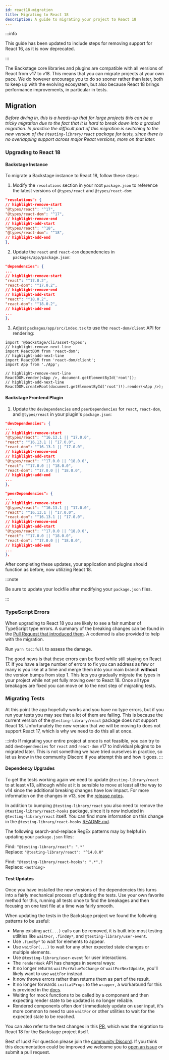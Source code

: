 ```yaml
---
id: react18-migration
title: Migrating to React 18
description: A guide to migrating your project to React 18
---
```


:::info

This guide has been updated to include steps for removing support for React 16, as it is now deprecated.

:::

The Backstage core libraries and plugins are compatible with all versions of React from v17 to v18. This means that you can migrate projects at your own pace. We do however encourage you to do so sooner rather than later, both to keep up with the evolving ecosystem, but also because React 18 brings performance improvements, in particular in tests.

## Migration

_Before diving in, this is a heads-up that for large projects this can be a tricky migration due to the fact that it is hard to break down into a gradual migration. In practice the difficult part of this migration is switching to the new version of the `@testing-library/react` package for tests, since there is no overlapping support across major React versions, more on that later._

### Upgrading to React 18

#### Backstage Instance

To migrate a Backstage instance to React 18, follow these steps:

1. Modify the `resolutions` section in your root `package.json` to reference the latest versions of `@types/react` and `@types/react-dom`:

 ```json title="package.json"
 "resolutions": {
 // highlight-remove-start
 "@types/react": "^17",
 "@types/react-dom": "^17",
 // highlight-remove-end
 // highlight-add-start
 "@types/react": "^18",
 "@types/react-dom": "^18",
 // highlight-add-end
 },
 ```

2. Update the `react` and `react-dom` dependencies in `packages/app/package.json`:

 ```json title="packages/app/package.json"
 "dependencies": {
 ...
 // highlight-remove-start
 "react": "^17.0.2",
 "react-dom": "^17.0.2",
 // highlight-remove-end
 // highlight-add-start
 "react": "^18.0.2",
 "react-dom": "^18.0.2",
 // highlight-add-end
 ...
 },
 ```

3. Adjust `packages/app/src/index.tsx` to use the `react-dom/client` API for rendering:

 ```tsx title="packages/app/src/index.tsx"
 import '@backstage/cli/asset-types';
 // highlight-remove-next-line
 import ReactDOM from 'react-dom';
 // highlight-add-next-line
 import ReactDOM from 'react-dom/client';
 import App from './App';

 // highlight-remove-next-line
 ReactDOM.render(<App />, document.getElementById('root'));
 // highlight-add-next-line
 ReactDOM.createRoot(document.getElementById('root')!).render(<App />);
 ```

#### Backstage Frontend Plugin

1. Update the `devDependencies` and `peerDependencies` for `react`, `react-dom`, and `@types/react` in your plugin's `package.json`:

 ```json title="plugins/<plugin-name>/package.json"
 "devDependencies": {
 ...
 // highlight-remove-start
 "@types/react": "^16.13.1 || ^17.0.0",
 "react": "^16.13.1 || ^17.0.0",
 "react-dom": "^16.13.1 || ^17.0.0",
 // highlight-remove-end
 // highlight-add-start
 "@types/react": "^17.0.0 || ^18.0.0",
 "react": "^17.0.0 || ^18.0.0",
 "react-dom": "^17.0.0 || ^18.0.0",
 // highlight-add-end
 ...
 },
 ```

 ```json title="plugins/<plugin-name>/package.json"
 "peerDependencies": {
 ...
 // highlight-remove-start
 "@types/react": "^16.13.1 || ^17.0.0",
 "react": "^16.13.1 || ^17.0.0",
 "react-dom": "^16.13.1 || ^17.0.0",
 // highlight-remove-end
 // highlight-add-start
 "@types/react": "^17.0.0 || ^18.0.0",
 "react": "^17.0.0 || ^18.0.0",
 "react-dom": "^17.0.0 || ^18.0.0",
 // highlight-add-end
 ...
 },
 ```

After completing these updates, your application and plugins should function as before, now utilizing React 18.

:::note

Be sure to update your lockfile after modifying your `package.json` files.

:::

### TypeScript Errors

When upgrading to React 18 you are likely to see a fair number of TypeScript type errors. A summary of the breaking changes can be found in the [Pull Request that introduced them](https://github.com/DefinitelyTyped/DefinitelyTyped/pull/56210). A codemod is also provided to help with the migration.

Run `yarn tsc:full` to assess the damage.

The good news is that these errors can be fixed while still staying on React 17. If you have a large number of errors to fix you can address as few or many is you like at a time and merge them into your main branch **without** the version bumps from step 1. This lets you gradually migrate the types in your project while not yet fully moving over to React 18. Once all type breakages are fixed you can move on to the next step of migrating tests.

### Migrating Tests

At this point the app hopefully works and you have no type errors, but if you run your tests you may see that a lot of them are failing. This is because the current version of the `@testing-library/react` package does not support React 18. Unfortunately the new version that we will be moving to does not support React 17, which is why we need to do this all at once.

:::info
If migrating your entire project at once is not feasible, you can try to add `devDependencies` for `react` and `react-dom` v17 to individual plugins to be migrated later. This is not something we have tried ourselves in practice, so let us know in the community Discord if you attempt this and how it goes.
:::

#### Dependency Upgrades

To get the tests working again we need to update `@testing-library/react` to at least v13, although while at it is sensible to move at least all the way to v14 since the additional breaking changes have low impact. For more information on the changes in v13, see the [release notes](https://github.com/testing-library/react-testing-library/releases/tag/v13.0.0).

In addition to bumping `@testing-library/react` you also need to remove the `@testing-library/react-hooks` package, since it is now included in `@testing-library/react` itself. You can find more information on this change in the `@testing-library/react-hooks` [README.md](https://github.com/testing-library/react-hooks-testing-library?tab=readme-ov-file#a-note-about-react-18-support).

The following search-and-replace RegEx patterns may by helpful in updating your `package.json` files:

Find: `"@testing-library/react": ".*"`<br>
Replace: `"@testing-library/react": "^14.0.0"`

Find: `"@testing-library/react-hooks": ".*",?`<br>
Replace: `<nothing>`

#### Test Updates

Once you have installed the new versions of the dependencies this turns into a fairly mechanical process of updating the tests. Use your own favorite method for this, running all tests once to find the breakages and then focusing on one test file at a time was fairly smooth.

When updating the tests in the Backstage project we found the following patterns to be useful:

- Many existing `act(...)` calls can be removed, it is built into most testing utilities like `waitFor`, `.findBy*`, and `@testing-library/user-event`.
- Use `.findBy*` to wait for elements to appear.
- Use `waitFor(...)` to wait for any other expected state changes or multiple elements.
- Use `@testing-library/user-event` for user interactions.
- The `renderHook` API has changes in several ways:
 - It no longer returns `waitForValueToChange` or `waitForNextUpdate`, you'll likely want to use `waitFor` instead.
 - It now throws errors rather than returns them as part of the result.
 - It no longer forwards `initialProps` to the `wrapper`, a workaround for this is provided in the [docs](https://testing-library.com/docs/react-testing-library/api/#renderhook-options-initialprops).
- Waiting for mock functions to be called by a component and then expecting render state to be updated is no longer reliable.
- Rendered components often don't immediately update on user input, it's more common to need to use `waitFor` or other utilities to wait for the expected state to be reached.

You can also refer to the test changes in this [PR](https://github.com/backstage/backstage/pull/20598/files?file-filters%5B%5D=.ts&file-filters%5B%5D=.tsx), which was the migration to React 18 for the Backstage project itself.

Best of luck! For question please join the [community Discord](https://discord.gg/backstage-687207715902193673). If you think this documentation could be improved we welcome you to [open an issue](https://github.com/backstage/backstage/issues/new/choose) or submit a pull request.
